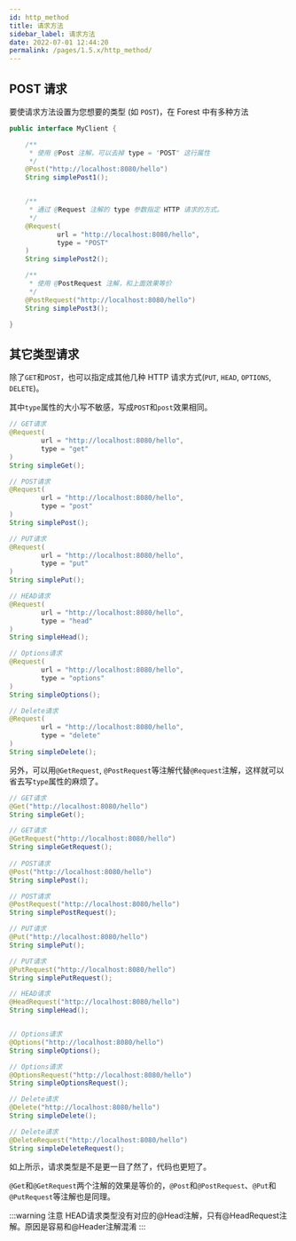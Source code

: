 ```yaml
---
id: http_method
title: 请求方法
sidebar_label: 请求方法
date: 2022-07-01 12:44:20
permalink: /pages/1.5.x/http_method/
---
```



## POST 请求

要使请求方法设置为您想要的类型 (如 `POST`)，在 Forest 中有多种方法

```java
public interface MyClient {

    /**
     * 使用 @Post 注解，可以去掉 type = "POST" 这行属性
     */
    @Post("http://localhost:8080/hello")
    String simplePost1();


    /**
     * 通过 @Request 注解的 type 参数指定 HTTP 请求的方式。
     */
    @Request(
            url = "http://localhost:8080/hello",
            type = "POST"
    )
    String simplePost2();

    /**
     * 使用 @PostRequest 注解，和上面效果等价
     */
    @PostRequest("http://localhost:8080/hello")
    String simplePost3();

}
```

## 其它类型请求

除了`GET`和`POST`，也可以指定成其他几种 HTTP 请求方式(`PUT`, `HEAD`, `OPTIONS`, `DELETE`)。

其中`type`属性的大小写不敏感，写成`POST`和`post`效果相同。

```java
// GET请求
@Request(
        url = "http://localhost:8080/hello",
        type = "get"
)
String simpleGet();

// POST请求
@Request(
        url = "http://localhost:8080/hello",
        type = "post"
)
String simplePost();

// PUT请求
@Request(
        url = "http://localhost:8080/hello",
        type = "put"
)
String simplePut();

// HEAD请求
@Request(
        url = "http://localhost:8080/hello",
        type = "head"
)
String simpleHead();

// Options请求
@Request(
        url = "http://localhost:8080/hello",
        type = "options"
)
String simpleOptions();

// Delete请求
@Request(
        url = "http://localhost:8080/hello",
        type = "delete"
)
String simpleDelete();
```

另外，可以用`@GetRequest`, `@PostRequest`等注解代替`@Request`注解，这样就可以省去写`type`属性的麻烦了。

```java
// GET请求
@Get("http://localhost:8080/hello")
String simpleGet();

// GET请求
@GetRequest("http://localhost:8080/hello")
String simpleGetRequest();
  
// POST请求
@Post("http://localhost:8080/hello")
String simplePost();

// POST请求
@PostRequest("http://localhost:8080/hello")
String simplePostRequest();

// PUT请求
@Put("http://localhost:8080/hello")
String simplePut();

// PUT请求
@PutRequest("http://localhost:8080/hello")
String simplePutRequest();

// HEAD请求
@HeadRequest("http://localhost:8080/hello")
String simpleHead();


// Options请求
@Options("http://localhost:8080/hello")
String simpleOptions();

// Options请求
@OptionsRequest("http://localhost:8080/hello")
String simpleOptionsRequest();

// Delete请求
@Delete("http://localhost:8080/hello")
String simpleDelete();

// Delete请求
@DeleteRequest("http://localhost:8080/hello")
String simpleDeleteRequest();
```

如上所示，请求类型是不是更一目了然了，代码也更短了。

`@Get`和`@GetRequest`两个注解的效果是等价的，`@Post`和`@PostRequest`、`@Put`和`@PutRequest`等注解也是同理。

:::warning 注意
 HEAD请求类型没有对应的@Head注解，只有@HeadRequest注解。原因是容易和@Header注解混淆
:::
